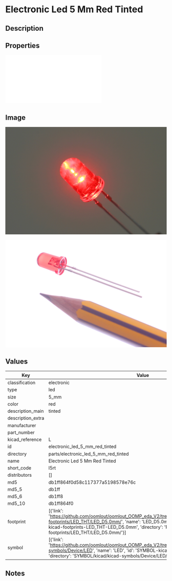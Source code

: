 # Electronic Led 5 Mm Red Tinted

## Description

## Properties


![Datasheet](datasheet.pdf)

## Image


![Electronic Led 5 Mm Red Tinted image](image.jpg)


![Electronic Led 5 Mm Red Tinted image](image_reference.jpg)


## Values

| Key | Value |
| --- | --- |
| classification | electronic |
| type | led |
| size | 5_mm |
| color | red |
| description_main | tinted |
| description_extra |  |
| manufacturer |  |
| part_number |  |
| kicad_reference | L |
| id | electronic_led_5_mm_red_tinted |
| directory | parts/electronic_led_5_mm_red_tinted |
| name | Electronic Led 5 Mm Red Tinted |
| short_code | l5rt |
| distributors | [] |
| md5 | db1ff864f0d58c117377a5198578e76c |
| md5_5 | db1ff |
| md5_6 | db1ff8 |
| md5_10 | db1ff864f0 |
| footprint | [{'link': 'https://github.com/oomlout/oomlout_OOMP_eda_V2/tree/main/FOOTPRINT/kicad/kicad-footprints/LED_THT/LED_D5.0mm/', 'name': 'LED_D5.0mm', 'id': 'FOOTPRINT-kicad-kicad-footprints-LED_THT-LED_D5.0mm', 'directory': 'FOOTPRINT/kicad/kicad-footprints/LED_THT/LED_D5.0mm/'}] |
| symbol | [{'link': 'https://github.com/oomlout/oomlout_OOMP_eda_V2/tree/main/SYMBOL/kicad/kicad-symbols/Device/LED', 'name': 'LED', 'id': 'SYMBOL-kicad-kicad-symbols-Device-LED', 'directory': 'SYMBOL/kicad/kicad-symbols/Device/LED/'}] |

## Notes

